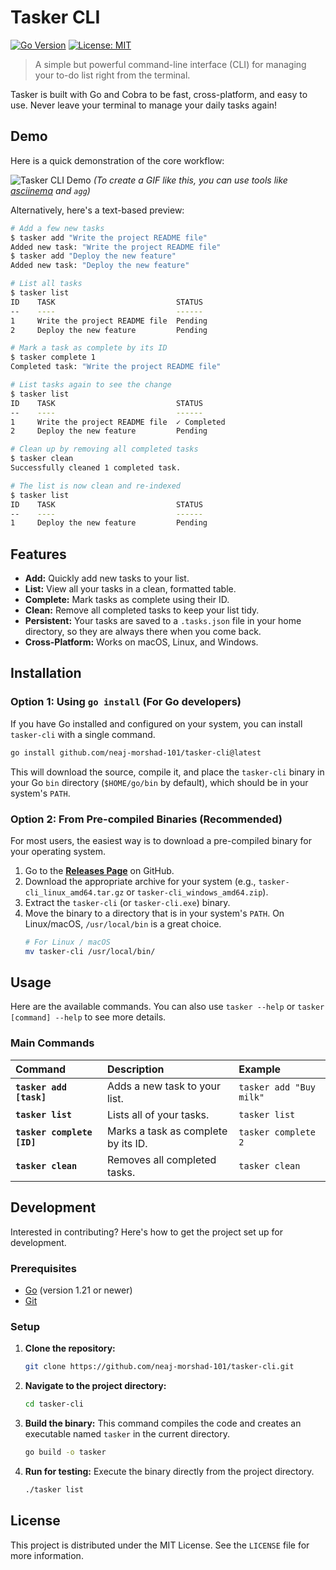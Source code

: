 # Tasker CLI

[![Go Version](https://img.shields.io/github/go-mod/go-version/neaj-morshad-101/tasker-cli?style=for-the-badge)](https://go.dev/)
[![License: MIT](https://img.shields.io/badge/License-MIT-yellow.svg?style=for-the-badge)](https://opensource.org/licenses/MIT)

> A simple but powerful command-line interface (CLI) for managing your to-do list right from the terminal.

Tasker is built with Go and Cobra to be fast, cross-platform, and easy to use. Never leave your terminal to manage your daily tasks again!

## Demo

Here is a quick demonstration of the core workflow:

![Tasker CLI Demo](./demo.gif)
*(To create a GIF like this, you can use tools like [asciinema](https://asciinema.org/) and `agg`)*

Alternatively, here's a text-based preview:

```bash
# Add a few new tasks
$ tasker add "Write the project README file"
Added new task: "Write the project README file"
$ tasker add "Deploy the new feature"
Added new task: "Deploy the new feature"

# List all tasks
$ tasker list
ID    TASK                           STATUS
--    ----                           ------
1     Write the project README file  Pending
2     Deploy the new feature         Pending

# Mark a task as complete by its ID
$ tasker complete 1
Completed task: "Write the project README file"

# List tasks again to see the change
$ tasker list
ID    TASK                           STATUS
--    ----                           ------
1     Write the project README file  ✓ Completed
2     Deploy the new feature         Pending

# Clean up by removing all completed tasks
$ tasker clean
Successfully cleaned 1 completed task.

# The list is now clean and re-indexed
$ tasker list
ID    TASK                           STATUS
--    ----                           ------
1     Deploy the new feature         Pending
```

## Features

- **Add:** Quickly add new tasks to your list.
- **List:** View all your tasks in a clean, formatted table.
- **Complete:** Mark tasks as complete using their ID.
- **Clean:** Remove all completed tasks to keep your list tidy.
- **Persistent:** Your tasks are saved to a `.tasks.json` file in your home directory, so they are always there when you come back.
- **Cross-Platform:** Works on macOS, Linux, and Windows.

## Installation

### Option 1: Using `go install` (For Go developers)

If you have Go installed and configured on your system, you can install `tasker-cli` with a single command.

```bash
go install github.com/neaj-morshad-101/tasker-cli@latest
```
This will download the source, compile it, and place the `tasker-cli` binary in your Go `bin` directory (`$HOME/go/bin` by default), which should be in your system's `PATH`.

### Option 2: From Pre-compiled Binaries (Recommended)

For most users, the easiest way is to download a pre-compiled binary for your operating system.

1.  Go to the [**Releases Page**](https://github.com/neaj-morshad-101/tasker-cli/releases) on GitHub.
2.  Download the appropriate archive for your system (e.g., `tasker-cli_linux_amd64.tar.gz` or `tasker-cli_windows_amd64.zip`).
3.  Extract the `tasker-cli` (or `tasker-cli.exe`) binary.
4.  Move the binary to a directory that is in your system's `PATH`. On Linux/macOS, `/usr/local/bin` is a great choice.
    ```bash
    # For Linux / macOS
    mv tasker-cli /usr/local/bin/
    ```

## Usage

Here are the available commands. You can also use `tasker --help` or `tasker [command] --help` to see more details.

### Main Commands

| Command | Description | Example |
| :--- | :--- | :--- |
| **`tasker add [task]`** | Adds a new task to your list. | `tasker add "Buy milk"` |
| **`tasker list`** | Lists all of your tasks. | `tasker list` |
| **`tasker complete [ID]`** | Marks a task as complete by its ID. | `tasker complete 2` |
| **`tasker clean`** | Removes all completed tasks. | `tasker clean` |

## Development

Interested in contributing? Here's how to get the project set up for development.

### Prerequisites

- [Go](https://go.dev/dl/) (version 1.21 or newer)
- [Git](https://git-scm.com/)

### Setup

1.  **Clone the repository:**
    ```bash
    git clone https://github.com/neaj-morshad-101/tasker-cli.git
    ```

2.  **Navigate to the project directory:**
    ```bash
    cd tasker-cli
    ```

3.  **Build the binary:**
    This command compiles the code and creates an executable named `tasker` in the current directory.
    ```bash
    go build -o tasker
    ```

4.  **Run for testing:**
    Execute the binary directly from the project directory.
    ```bash
    ./tasker list
    ```

## License

This project is distributed under the MIT License. See the `LICENSE` file for more information.